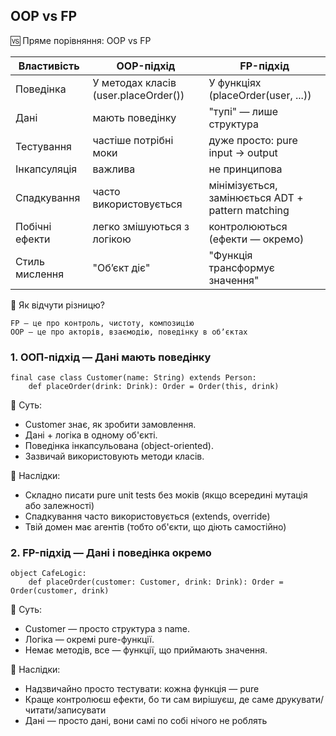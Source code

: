 ## OOP vs FP

🆚 Пряме порівняння: OOP vs FP

|Властивість|	OOP-підхід|	FP-підхід|
|-|-|-|
|Поведінка|	У методах класів (user.placeOrder())|	У функціях (placeOrder(user, ...))|
|Дані|	мають поведінку|	"тупі" — лише структура|
|Тестування|	частіше потрібні моки|	дуже просто: pure input → output|
|Інкапсуляція|	важлива|	не принципова|
|Спадкування|	часто використовується|	мінімізується, замінюється ADT + pattern matching|
|Побічні ефекти|	легко змішуються з логікою|	контролюються (ефекти — окремо)|
|Стиль мислення|	"Обʼєкт діє"|	"Функція трансформує значення"|

🔄 Як відчути різницю?

    FP — це про контроль, чистоту, композицію
    OOP — це про акторів, взаємодію, поведінку в обʼєктах


### 1. ООП-підхід — Дані мають поведінку


    final case class Customer(name: String) extends Person:
        def placeOrder(drink: Drink): Order = Order(this, drink)

🔹 Суть:
- Customer знає, як зробити замовлення.
- Дані + логіка в одному об'єкті.
- Поведінка інкапсульована (object-oriented).
- Зазвичай використовують методи класів.

🔸 Наслідки:
- Складно писати pure unit tests без моків (якщо всередині мутація або залежності)
- Спадкування часто використовується (extends, override)
- Твій домен має агентів (тобто об'єкти, що діють самостійно)

### 2. FP-підхід — Дані і поведінка окремо

    object CafeLogic:
        def placeOrder(customer: Customer, drink: Drink): Order = Order(customer, drink)

🔹 Суть:
- Customer — просто структура з name.
- Логіка — окремі pure-функції.
- Немає методів, все — функції, що приймають значення.

🔸 Наслідки:
- Надзвичайно просто тестувати: кожна функція — pure
- Краще контролюєш ефекти, бо ти сам вирішуєш, де саме друкувати/читати/записувати
- Дані — просто дані, вони самі по собі нічого не роблять
